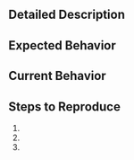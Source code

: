 <!-- Provide a succinct summary of the issue in the Title above. -->

## Detailed Description
<!-- Please provide a detailed description of the problem or feature. -->

<!-- If you are requesting a feature, the sections below are not needed and can be deleted. -->
## Expected Behavior
<!-- What should happen? -->

## Current Behavior
<!-- What happens instead of the expected behavior? -->

## Steps to Reproduce
<!-- Provide a link to a live example or an unambiguous set of steps to -->
<!-- reproduce this bug. Include code to reproduce, if relevant. -->
1.
1.
1.
